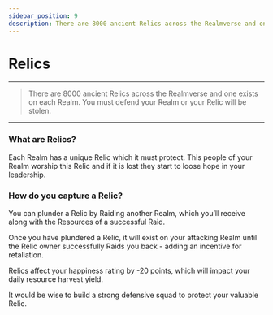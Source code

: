 ```yaml
---
sidebar_position: 9
description: There are 8000 ancient Relics across the Realmverse and one exists on each Realm.
---
```


# Relics
---


> There are 8000 ancient Relics across the Realmverse and one exists on each Realm. You must defend your Realm or your Relic will be stolen.

---

### What are Relics?

Each Realm has a unique Relic which it must protect. This people of your Realm worship this Relic and if it is lost they start to loose hope in your leadership.

### How do you capture a Relic?

You can plunder a Relic by Raiding another Realm, which you’ll receive along with the Resources of a successful Raid. 

Once you have plundered a Relic, it will exist on your attacking Realm until the Relic owner successfully Raids you back - adding an incentive for retaliation. 

Relics affect your happiness rating by -20 points, which will impact your daily resource harvest yield. 

It would be wise to build a strong defensive squad to protect your valuable Relic.
